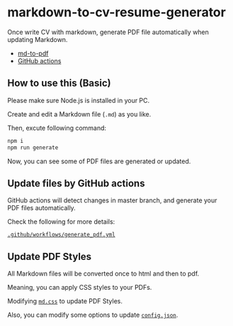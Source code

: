 # markdown-to-cv-resume-generator

Once write CV with markdown, generate PDF file automatically when updating Markdown.

- [md-to-pdf](https://www.npmjs.com/package/md-to-pdf)
- [GitHub actions](https://github.com/masaiborg/markdown-to-cv-resume-generator/blob/master/.github/workflows/node.yml)

## How to use this (Basic)

Please make sure Node.js is installed in your PC.

Create and edit a Markdown file (`.md`) as you like.

Then, excute following command:

```bash
npm i
npm run generate
```

Now, you can see some of PDF files are generated or updated.

## Update files by GitHub actions

GitHub actions will detect changes in master branch, and generate your PDF files automatically.

Check the following for more details:

[`.github/workflows/generate_pdf.yml`](./.github/workflows/generate_pdf.yml)

## Update PDF Styles

All Markdown files will be converted once to html and then to pdf.

Meaning, you can apply CSS styles to your PDFs.

Modifying [`md.css`](./md.css) to update PDF Styles.

Also, you can modify some options to update [`config.json`](./config.json).

